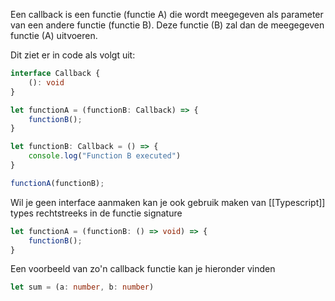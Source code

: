 Een callback is een functie (functie A) die wordt meegegeven als parameter van een andere functie (functie B). Deze functie (B) zal dan de meegegeven functie (A) uitvoeren.

Dit ziet er in code als volgt uit:
```ts
interface Callback {
	(): void
}

let functionA = (functionB: Callback) => {
	functionB();
}

let functionB: Callback = () => {
	console.log("Function B executed")
}

functionA(functionB);
```

Wil je geen interface aanmaken kan je ook gebruik maken van [[Typescript]] types rechtstreeks in de functie signature
```ts
let functionA = (functionB: () => void) => {
	functionB();
}
```

Een voorbeeld van zo'n callback functie kan je hieronder vinden
```ts
let sum = (a: number, b: number)
```